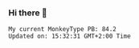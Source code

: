 ### Hi there 👋
<!-- PB START -->
```
My current MonkeyType PB: 84.2
Updated on: 15:32:31 GMT+2:00 Time
```
<!-- PB END -->